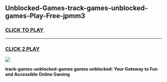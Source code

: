 
## Unblocked-Games-track-games-unblocked-games-Play-Free-jpmm3
<h3>
<a href="https://premium76.site?title=track-games-unblocked-games&ref=15A">CLICK TO PLAY</a></h3>
<hr>

<h3>
<a href="https://premium76.site?title=track-games-unblocked-games&ref=15A">CLICK 2 PLAY</a>
  
</h3>

<a href="https://premium76.site?title=track-games-unblocked-games&ref=15A"><img src="https://clearcache.store/games.png"></a>


**track-games-unblocked-games games unblocked: Your Gateway to Fun and Accessible Online Gaming**
